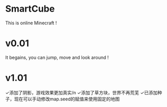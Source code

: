 # SmartCube
This is online Minecraft !
# v0.01
It begains, you can jump, move and look around !
# v1.01
✓添加了阴影，游戏效果更加真实/n
✓添加了草方块，世界不再荒芜
✓已添加种子，现在可以手动修改map.seed的赋值来使用固定的地图
